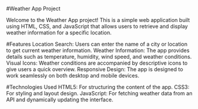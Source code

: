 #Weather App Project

Welcome to the Weather App project! This is a simple web application built using HTML, CSS, and JavaScript that allows users to retrieve and display weather information for a specific location.

#Features
Location Search: Users can enter the name of a city or location to get current weather information.
Weather Information: The app provides details such as temperature, humidity, wind speed, and weather conditions.
Visual Icons: Weather conditions are accompanied by descriptive icons to give users a quick overview.
Responsive Design: The app is designed to work seamlessly on both desktop and mobile devices.

#Technologies Used
HTML5: For structuring the content of the app.
CSS3: For styling and layout design.
JavaScript: For fetching weather data from an API and dynamically updating the interface.